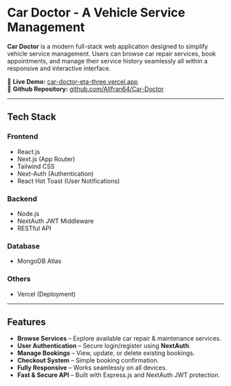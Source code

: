 # Car Doctor - A Vehicle Service Management

**Car Doctor** is a modern full-stack web application designed to simplify vehicle service management. Users can browse car repair services, book appointments, and manage their service history seamlessly all within a responsive and interactive interface.

🔗 **Live Demo:** [car-doctor-eta-three.vercel.app](https://car-doctor-eta-three.vercel.app/)  
📂 **Github Repository:** [github.com/AlIfran64/Car-Doctor](https://github.com/AlIfran64/Car-Doctor)

---

## Tech Stack

### **Frontend**
- React.js
- Next.js (App Router)
- Tailwind CSS
- Next-Auth (Authentication)
- React Hot Toast (User Notifications)

### **Backend**
- Node.js
- NextAuth JWT Middleware
- RESTful API

### **Database**
- MongoDB Atlas

### **Others**
- Vercel (Deployment)

---

## Features

- **Browse Services** – Explore available car repair & maintenance services.  
- **User Authentication** – Secure login/register using **NextAuth**.    
- **Manage Bookings** – View, update, or delete existing bookings.  
- **Checkout System** – Simple booking confirmation.  
- **Fully Responsive** – Works seamlessly on all devices.  
- **Fast & Secure API** – Built with Express.js and NextAuth JWT protection.


